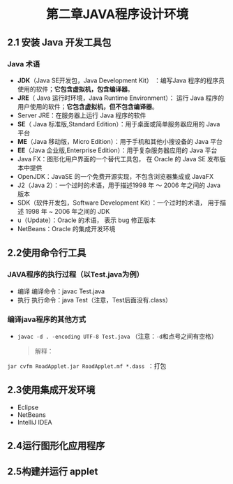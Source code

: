 <h1 align="center">第二章JAVA程序设计环境</h1>

## 2.1 安装 Java 开发工具包

###  Java 术语 
* **JDK**（Java SE开发包，Java Development Kit） ：编写Java 程序的程序员使用的软件；**它包含虚拟机，包含编译器**。
* **JRE**（ Java 运行时环境，Java Runtime Environment）： 运行 Java 程序的用户使用的软件；**它包含虚拟机，但不包含编译器**。
* Server JRE：在服务器上运行 Java 程序的软件 
* **SE**（ Java 标准版,Standard Edition）：用于桌面或简单服务器应用的 Java 平台 
* **ME**（Java 移动版，Micro Edition）：用于手机和其他小搜设备的 Java 平台
* **EE**（Java 企业版,Enterprise Edition）：用于复杂服务器应用的 Java 平台 
* Java FX：图形化用户界面的一个替代工具包， 在 Oracle 的 Java SE 发布版本中提供
* OpenJDK：JavaSE 的一个免费开源实现，不包含浏览器集成或 JavaFX 
* J2（Java 2）：一个过时的术语，用于描述1998 年 〜 2006 年之间的 Java 版本 
* SDK（软件开发包，Software Development Kit）：一个过时的术语， 用于描述 1998 年 ~ 2006 年之间的 JDK 
* u（Update）：Oracle 的术语， 表示 bug 修正版本
* NetBeans：Oracle 的集成开发环境

## 2.2使用命令行工具

### JAVA程序的执行过程（以Test.java为例）
* 编译 编译命令：javac Test.java
* 执行 执行命令：java Test（注意，Test后面没有.class）

### 编译java程序的其他方式

* `javac -d . -encoding UTF-8 Test.java` （注意：`-d`和点号之间有空格）

  >解释：

`jar cvfm RoadApplet.jar RoadApplet.mf *.dass `：打包

## 2.3使用集成开发环境

* Eclipse
* NetBeans
* IntelliJ IDEA 

## 2.4运行图形化应用程序

## 2.5构建并运行 applet
